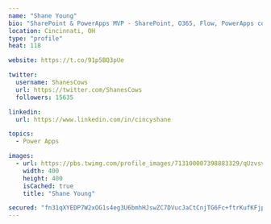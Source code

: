 ```yaml
---
name: "Shane Young"
bio: "SharePoint & PowerApps MVP - SharePoint, O365, Flow, PowerApps consulting? @PowerApps911 | Pure Snark? You found it."
location: Cincinnati, OH
type: "profile"
heat: 118

website: https://t.co/91p5BQ3pUe

twitter:
  username: ShanesCows
  url: https://twitter.com/ShanesCows
  followers: 15635

linkedin:
  url: https://www.linkedin.com/in/cincyshane

topics:
  - Power Apps

images:
  - url: https://pbs.twimg.com/profile_images/713100007398883329/qUzvsvQ3_400x400.jpg
    width: 400
    height: 400
    isCached: true
    title: "Shane Young"

secured: "fn31qXYEDP7W2xOG1s4eg3U6bmhHJswZC7DVucJaCtCnjTG6Fc+ftrKufKFjpAqISSWzNtFn3uVe4mZA6u5bp3FAPFY7uaukUt1qpdf9snYS4b6RS8zHHRIUw2GAHRtyoYYmhKCm7zE+dl/7C7PCOd2H4jAMnSxIbOWYsxvPFKtzImx17XrD9P8W35C3nqcDmjmsyYznqack8e3QZZq4+x2c8QeciEHhfj++W1evhb2/rMmAiezX53QCCm/M9i0R4nAamgG2rXEFliPKMMQy0NTNgjJkN1Ivk0B4KK5gRQiKcsqIE6GyBMCp+4GEbTaFJTItwYA+Vvqv3IatKVbx7lyeoxReif+1HATTa7QzsKX+a0MDHxIV/mXJpwwCDrBUBTZMrdhJVYBOt+pPpe3HP7Ofjngv/DDBkBdVhGrABJU=;hJb0fqk6SBpb1dYKSG6AwA=="
---
```



